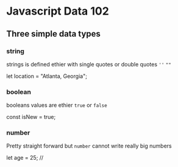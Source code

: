 # Javascript Data 102
## Three simple data types

### string
strings is defined ethier with single quotes or double quotes `''` `""` 

let location = "Atlanta, Georgia";


### boolean
booleans values are ethier `true` or `false`

const isNew = true;



### number
Pretty straight forward but `number` cannot write really big numbers

let age = 25; //
 



